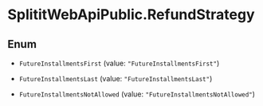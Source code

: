 # SplititWebApiPublic.RefundStrategy

## Enum


* `FutureInstallmentsFirst` (value: `"FutureInstallmentsFirst"`)

* `FutureInstallmentsLast` (value: `"FutureInstallmentsLast"`)

* `FutureInstallmentsNotAllowed` (value: `"FutureInstallmentsNotAllowed"`)


